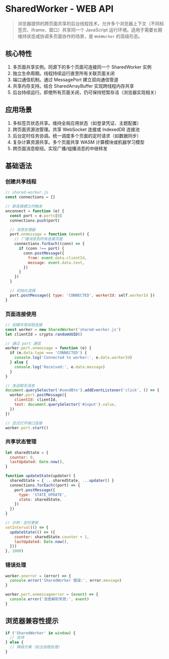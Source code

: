 # SharedWorker - WEB API

> 浏览器提供的跨页面共享的后台线程技术，允许多个浏览器上下文（不同标签页、iframe、窗口）共享同一个 JavaScript
> 运行环境。适用于需要长期维持状态或协调多页面协作的场景，是 `WebWorker` 的高级形态。

## 核心特性

1. 多页面共享实例。同源下的多个页面可连接同一个 SharedWorker 实例
2. 独立生命周期。线程持续运行直至所有关联页面关闭
3. 端口通信机制。通过 MessagePort 建立双向通信管道
4. 共享内存支持。结合 SharedArrayBuffer 实现跨线程内存共享
5. 后台持续运行。即使所有页面关闭，仍可保持短暂存活（浏览器实现相关）

## 应用场景

1. 多标签页状态共享。维持全局应用状态（如登录凭证、主题配置）
2. 跨页面资源池管理。共享 WebSocket 连接或 IndexedDB 连接池
3. 后台定时任务协调。统一调度多个页面的定时请求（如数据同步）
4. 复杂计算资源共享。多个页面共享 WASM 计算模块或机器学习模型
5. 跨页面消息枢纽。实现广播/组播消息的中继转发

## 基础语法

### 创建共享线程

```js
// shared-worker.js
const connections = []

// 新连接建立时触发
onconnect = function (e) {
  const port = e.ports[0]
  connections.push(port)

  // 消息处理器
  port.onmessage = function (event) {
    // 广播消息到所有连接页面
    connections.forEach((conn) => {
      if (conn !== port) {
        conn.postMessage({
          from: event.data.clientId,
          message: event.data.text,
        })
      }
    })
  }

  // 初始化连接
  port.postMessage({ type: 'CONNECTED', workerId: self.workerId })
}
```

### 页面连接使用

```js
// 创建共享线程连接
const worker = new SharedWorker('shared-worker.js')
let clientId = crypto.randomUUID()

// 通过 port 通信
worker.port.onmessage = function (e) {
  if (e.data.type === 'CONNECTED') {
    console.log('Connected to worker:', e.data.workerId)
  } else {
    console.log('Received:', e.data.message)
  }
}

// 发送聊天消息
document.querySelector('#sendBtn').addEventListener('click', () => {
  worker.port.postMessage({
    clientId: clientId,
    text: document.querySelector('#input').value,
  })
})

// 显式打开端口连接
worker.port.start()
```

### 共享状态管理

```js
let sharedState = {
  counter: 0,
  lastUpdated: Date.now(),
}

function updateState(updater) {
  sharedState = { ...sharedState, ...updater() }
  connections.forEach((port) => {
    port.postMessage({
      type: 'STATE_UPDATE',
      state: sharedState,
    })
  })
}

// 示例：定时更新
setInterval(() => {
  updateState(() => ({
    counter: sharedState.counter + 1,
    lastUpdated: Date.now(),
  }))
}, 1000)
```

### 错误处理

```js
worker.onerror = (error) => {
  console.error('SharedWorker 错误:', error.message)
}

worker.port.onmessageerror = (event) => {
  console.error('消息解析失败:', event)
}
```

## 浏览器兼容性提示

```js
if ('SharedWorker' in window) {
  // 支持
} else {
  // 降级方案（如主线程处理）
}
```
